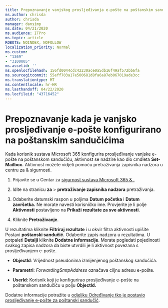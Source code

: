 ```yaml
---
title: Prepoznavanje vanjskog prosljeđivanja e-pošte na poštanskim sandučićima u nadzornim zapisnicima
ms.author: chrisda
author: chrisda
manager: dansimp
ms.date: 04/21/2020
ms.audience: ITPro
ms.topic: article
ROBOTS: NOINDEX, NOFOLLOW
localization_priority: Normal
ms.custom:
- "1369"
- "3100005"
ms.assetid: ''
ms.openlocfilehash: 156fd0044cdc42230ace0a5db16f49af572bb6fa
ms.sourcegitcommit: 55eff703a17e500681d8fa6a87eb067019ade3cc
ms.translationtype: MT
ms.contentlocale: hr-HR
ms.lasthandoff: 04/22/2020
ms.locfileid: "43716452"
---
```

# <a name="identify-when-external-email-forwarding-is-configured-on-mailboxes"></a>Prepoznavanje kada je vanjsko prosljeđivanje e-pošte konfigurirano na poštanskim sandučićima

Kada korisnik sustava Microsoft 365 konfigurira prosljeđivanje vanjske e-pošte na poštanskom sandučiću, aktivnost se nadzire kao dio cmdleta **Set-Mailbox.** Aktivnost možete vidjeti pomoću pretraživanja zapisnika nadzora u centru za & sigurnosti.

1. Prijavite se u Centar za [sigurnost sustava Microsoft 365 & .](https://protection.office.com/)

2. Idite na stranicu **za** > **pretraživanje zapisnika nadzora** pretraživanja.

3. Odaberite datumski raspon u poljima **Datum početka** i **Datum završetka.** Ne morate navesti korisničko ime. Provjerite je li polje **Aktivnosti** postavljeno na **Prikaži rezultate za sve aktivnosti**.

4. Kliknite **Pretraživanje**.

U rezultatima kliknite **Filtriraj rezultate** i u okvir filtra aktivnosti upišite Postavi **poštanski sandučić.** Odaberite zapis nadzora u rezultatima. U potpaleti **Detalji** kliknite **Dodatne informacije**. Morate pogledati pojedinosti svakog zapisa nadzora da biste utvrdili je li aktivnost povezana s prosljeđivanjem e-pošte.

- **ObjectId**: Vrijednost pseudonima izmijenjenog poštanskog sandučića.

- **Parametri**: _ForwardingSmtpAddress_ označava ciljnu adresu e-pošte.

- **UserId**: Korisnik koji je konfigurirao prosljeđivanje e-pošte na poštanskom sandučiću u polju **ObjectId.**

Dodatne informacije potražite u [odjeljku Određivanje tko je postavio prosljeđivanje e-pošte za poštanski sandučić](https://docs.microsoft.com/office365/securitycompliance/auditing-troubleshooting-scenarios#determining-who-set-up-email-forwarding-for-a-mailbox).
